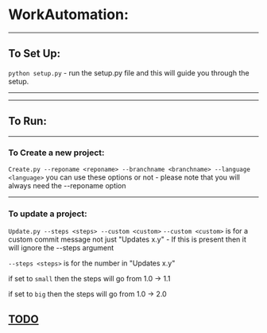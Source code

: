 # WorkAutomation:
<hr>



## To Set Up:
`python setup.py` - run the setup.py file and this will guide you through the setup.

<hr>
<hr>


## To Run:

<hr>

### To Create a new project:
`Create.py --reponame <reponame> --branchname <branchname> --language <language>`
you can use these options or not - please note that you will always need the --reponame option

<hr>

### To update a project:
`Update.py --steps <steps> --custom <custom>`
`--custom <custom>` is for a custom commit message not just "Updates x.y" - If this is present then it will ignore the --steps argument


`--steps <steps>` is for the number in "Updates x.y"

if set to `small` then the steps will go from 1.0 -> 1.1

if set to `big` then the steps will go from 1.0 -> 2.0


## [TODO](TODO)
